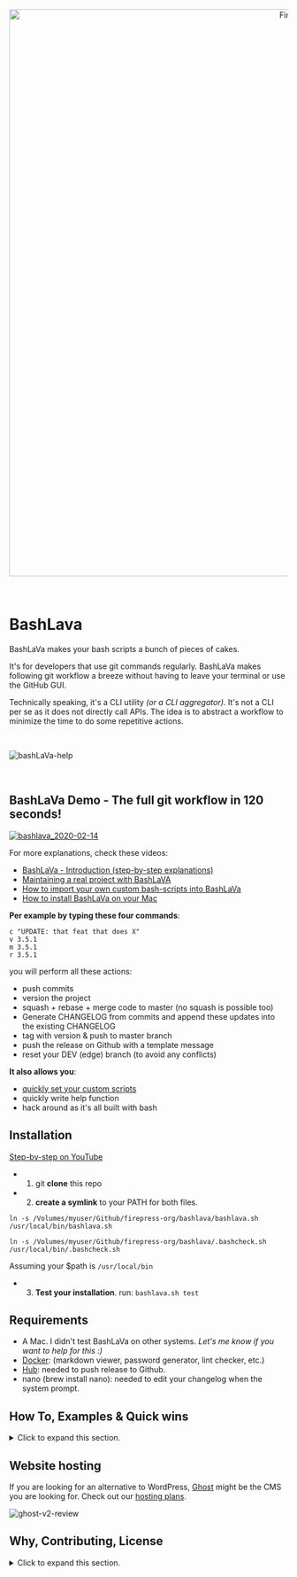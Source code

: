 &nbsp;

<p align="center">
  <a href="https://github.com/firepress-org/bashlava">
    <img src="https://user-images.githubusercontent.com/6694151/74113494-746ee100-4b72-11ea-9601-bd7b1d786b41.jpg" width="1024px" alt="FirePress" />
  </a>
</p>

&nbsp;

# BashLava

BashLaVa makes your bash scripts a bunch of pieces of cakes. 

It's for developers that use git commands regularly. BashLaVa makes following git workflow a breeze without having to leave your terminal or use the GitHub GUI.

Technically speaking, it's a CLI utility *(or a CLI aggregator)*. It's not a CLI per se as it does not directly call APIs. The idea is to abstract a workflow to minimize the time to do some repetitive actions.

&nbsp;

![bashLaVa-help](https://user-images.githubusercontent.com/6694151/74569005-5ecd3300-4f47-11ea-9cbe-a41466b34229.jpg)

&nbsp;

## BashLaVa Demo - The full git workflow in 120 seconds!

[![bashlava_2020-02-14](https://user-images.githubusercontent.com/6694151/74553076-95458680-4f24-11ea-9447-4882aaa20e19.jpg)](https://youtu.be/6difYNilhXo)

For more explanations, check these videos:

- [BashLaVa - Introduction (step-by-step explanations)](https://youtu.be/jzGva3p7TeY)
- [Maintaining a real project with BashLaVA](https://youtu.be/J5ySPSTUgZA)
- [How to import your own custom bash-scripts into BashLaVa](https://youtu.be/ezY2N2Bdux0)
- [How to install BashLaVa on your Mac](https://youtu.be/g8pVr8-Cimw)

**Per example by typing these four commands**:

```
c "UPDATE: that feat that does X"
v 3.5.1
m 3.5.1
r 3.5.1
```

you will perform all these actions:

- push commits
- version the project
- squash + rebase + merge code to master (no squash is possible too)
- Generate CHANGELOG from commits and append these updates into the existing CHANGELOG
- tag with version & push to master branch
- push the release on Github with a template message
- reset your DEV (edge) branch (to avoid any conflicts)

**It also allows you**:

- [quickly set your custom scripts](https://youtu.be/ezY2N2Bdux0)
- quickly write help function
- hack around  as it's all built with bash

## Installation

[Step-by-step on YouTube](https://youtu.be/g8pVr8-Cimw)

- 1) git **clone** this repo

- 2) **create a symlink** to your PATH for both files.

```
ln -s /Volumes/myuser/Github/firepress-org/bashlava/bashlava.sh /usr/local/bin/bashlava.sh

ln -s /Volumes/myuser/Github/firepress-org/bashlava/.bashcheck.sh /usr/local/bin/.bashcheck.sh
```

Assuming your $path is `/usr/local/bin`

- 3) **Test your installation**. run: `bashlava.sh test`

## Requirements

- A Mac. I didn't test BashLaVa on other systems. *Let's me know if you want to help for this :)*
- [Docker](https://docs.docker.com/install/): (markdown viewer, password generator, lint checker, etc.)
- [Hub](https://github.com/github/hub#installation): needed to push release to Github.
- nano (brew install nano): needed to edit your changelog when the system prompt.

## How To, Examples & Quick wins

<details><summary>Click to expand this section.</summary>
<p>

You should use an alias like: `alias uu=bashlava.sh ` (with a space at the end) to really benefit from this app.

**Example**: test

```
$1 value is: test
$2 value is: not-set
$3 value is: not-set

——> Date is: 2020-02-14_10H49s21
——> Run on Darwin (Mac).

——> Hub is installed.
——> Docker version 19.03.5, build 633a0ea is installed.
```

**Example**: push commit

```
bashlava.sh c "README / Add requirement section"

——> ERROR: You must provide a Git message.
```

**Example**: list available functions

```
bashlava.sh list

   Core functions

 c   ...... "commit" all changes + git push | usage: c "FEAT: new rule to avoid this glitch"
 v   ...... "version" update your app | usage: v 1.50.1 (+ no attribute)
 m   ...... "master" .. squash + rebase + merge edge to m + update the CHANGELOG | usage: m 3.5.1
 m-ns   ... "master" no squash + rebase + merge edge to m + update the CHANGELOG | usage: m 3.5.1
 r   ...... "release" generate CHANGELOG + push tag on m + push r on GitHub| usage: r 3.5.1


   Utilities functions

  ci   ..... "continous integration" CI status from Github Actions (no attribute)
 cr   ..... "changelog read" (no attribute)
 d   ...... "diff" show me diff in my code (no attribute)
 e   ...... "edge" recrete a fresh edge branch from master (no attribute)
 h   ...... "help" alias are also set to: -h, --help, help (no attribute)
 hash   ... "hash" Show me the latest hash commit (no attribute)
 l   ...... "log" show me the latest commits (no attribute)
 list   ... "list" all core functions (no attribute)
 log   .... "log" Show me the lastest commits (no attribute)
 mdv   ..... "markdown viewer" | usage: mdv README.md
 oe   ..... "out edge" Basic git checkout (no attribute)
 om   ..... "out master" Basic git checkout (no attribute)
 rr   ..... "release read" Show release from Github (attribute are optionnal)
 s   ...... "status" show me if there is something to commit (no attribute)
 shorturl   "shortner" limited github repos | usage: shorturl firepress-org ghostfire (+ no attribute)
 sq   ..... "squash" commits | usage: sq 3 "Add fct xyz"
 test   ... "test" test if requirements for bashLaVa are meet (no attribute)
 tr   ..... "tag read" the actual tag (no attribute)
 vr   ..... "version read" Show app's version (no attribute)
```

</p>
</details>

## Website hosting

If you are looking for an alternative to WordPress, [Ghost](https://firepress.org/en/faq/#what-is-ghost) might be the CMS you are looking for. Check out our [hosting plans](https://firepress.org/en).

![ghost-v2-review](https://user-images.githubusercontent.com/6694151/64218253-f144b300-ce8e-11e9-8d75-312a2b6a3160.gif)


## Why, Contributing, License

<details><summary>Click to expand this section.</summary>
<p>

## Why all this work?

Our [mission](https://firepress.org/en/our-mission/) is to empower freelancers and small organizations to build an outstanding mobile-first website.

Because we believe your website should speak up in your name, we consider our mission completed once your site has become your impresario.

Find me on Twitter [@askpascalandy](https://twitter.com/askpascalandy).

— [The FirePress Team](https://firepress.org/) 🔥📰

## Contributing

The power of communities pull request and forks means that `1 + 1 = 3`. You can help to make this repo a better one! Here is how:

1. Fork it
2. Create your feature branch: `git checkout -b my-new-feature`
3. Commit your changes: `git commit -am 'Add some feature'`
4. Push to the branch: `git push origin my-new-feature`
5. Submit a pull request

Check this post for more details: [Contributing to our Github project](https://pascalandy.com/blog/contributing-to-our-github-project/). Also, by contributing you agree to the [Contributor Code of Conduct on GitHub](https://pascalandy.com/blog/contributor-code-of-conduct-on-github/). 

## License

- This git repo is under the **GNU V3** license. [Find it here](./LICENSE).

</p>
</details>

